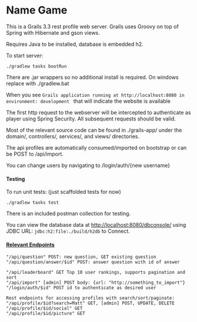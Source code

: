 # Name Game

This is a Grails 3.3 rest profile web server. Grails uses Groovy on top of Spring with Hibernate and gson views.

Requires Java to be installed, database is embedded h2.

To start server:
```
./gradlew tasks bootRun
```
There are .jar wrappers so no additional install is required.
On windows replace with ./gradlew.bat

When you see `Grails application running at http://localhost:8080 in environment: development
` that will indicate the website is available

The first http request to the webserver will be intercepted to authenticate as player using Spring Security. All subsequent requests should be valid.

Most of the relevant source code can be found in ./grails-app/ under the domain/, controllers/, services/, and views/ directories.

The api profiles are automatically consumed/imported on bootstrap or can be POST to /api/import.

You can change users by navigating to /login/auth/{new username}


#### Testing
To run unit tests: (just scaffolded tests for now)
```
./gradlew tasks test

```
There is an included postman collection for testing.

You can view the database data at <http://localhost:8080/dbconsole/> using JDBC URL:
`jdbc:h2:file:./build/h2db` to Connect.

#### [Relevant Endpoints](https://github.com/bmolz/mimir-grails/blob/master/grails-app/controllers/mimir/grails/UrlMappings.groovy)
```
"/api/question" POST: new question, GET existing question
"/api/question/answer/$id" POST: answer question with id of answer

"/api/leaderboard" GET Top 10 user rankings, supports pagination and sort
"/api/import" [admin] POST body: {url: "http://something_to_import"}
"/login/auth/$id" POST id to authenticate as desired user

Rest endpoints for accessing profiles with search/sort/paginate:
"/api/profile/$id?search=Matt" GET, [admin] POST, UPDATE, DELETE
"/api/profile/$id/social" GET
"/api/profile/$id/picture" GET
```
